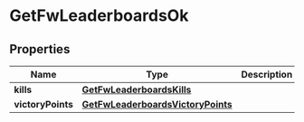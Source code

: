 
# GetFwLeaderboardsOk

## Properties
Name | Type | Description | Notes
------------ | ------------- | ------------- | -------------
**kills** | [**GetFwLeaderboardsKills**](GetFwLeaderboardsKills.md) |  | 
**victoryPoints** | [**GetFwLeaderboardsVictoryPoints**](GetFwLeaderboardsVictoryPoints.md) |  | 



